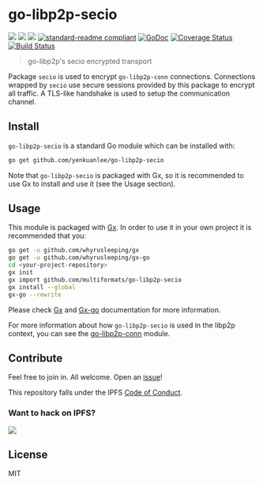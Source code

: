 # go-libp2p-secio

[![](https://img.shields.io/badge/made%20by-Protocol%20Labs-blue.svg?style=flat-square)](http://ipn.io)
[![](https://img.shields.io/badge/freenode-%23ipfs-blue.svg?style=flat-square)](http://webchat.freenode.net/?channels=%23ipfs)
[![](https://img.shields.io/badge/project-IPFS-blue.svg?style=flat-square)](http://ipfs.io/)
[![standard-readme compliant](https://img.shields.io/badge/standard--readme-OK-green.svg?style=flat-square)](https://github.com/RichardLitt/standard-readme)
[![GoDoc](https://godoc.org/github.com/ipfs/go-libp2p-secio?status.svg)](https://godoc.org/github.com/ipfs/go-libp2p-secio)
[![Coverage Status](https://coveralls.io/repos/github/ipfs/go-libp2p-secio/badge.svg?branch=master)](https://coveralls.io/github/ipfs/go-libp2p-secio?branch=master)
[![Build Status](https://travis-ci.org/ipfs/go-libp2p-secio.svg?branch=master)](https://travis-ci.org/ipfs/go-libp2p-secio)

> go-libp2p's secio encrypted transport

Package `secio` is used to encrypt `go-libp2p-conn` connections. Connections wrapped by `secio` use secure sessions provided by this package to encrypt all traffic. A TLS-like handshake is used to setup the communication channel.

## Install

`go-libp2p-secio` is a standard Go module which can be installed with:

```sh
go get github.com/yenkuanlee/go-libp2p-secio
```

Note that `go-libp2p-secio` is packaged with Gx, so it is recommended to use Gx to install and use it (see the Usage section).

## Usage

This module is packaged with [Gx](https://github.com/whyrusleeping/gx). In order to use it in your own project it is recommended that you:

```sh
go get -u github.com/whyrusleeping/gx
go get -u github.com/whyrusleeping/gx-go
cd <your-project-repository>
gx init
gx import github.com/multiformats/go-libp2p-secio
gx install --global
gx-go --rewrite
```

Please check [Gx](https://github.com/whyrusleeping/gx) and [Gx-go](https://github.com/whyrusleeping/gx-go) documentation for more information.

For more information about how `go-libp2p-secio` is used in the libp2p context, you can see the [go-libp2p-conn](https://github.com/yenkuanlee/go-libp2p-conn) module.

## Contribute

Feel free to join in. All welcome. Open an [issue](https://github.com/yenkuanlee/go-libp2p-secio/issues)!

This repository falls under the IPFS [Code of Conduct](https://github.com/ipfs/community/blob/master/code-of-conduct.md).

### Want to hack on IPFS?

[![](https://cdn.rawgit.com/jbenet/contribute-ipfs-gif/master/img/contribute.gif)](https://github.com/ipfs/community/blob/master/contributing.md)

## License

MIT
